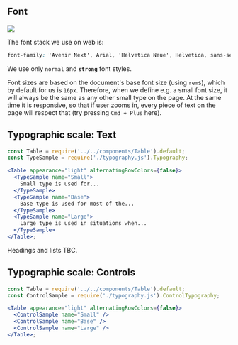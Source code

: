 ## Font

![](images/avenir-next.png)

The font stack we use on web is:

```css
font-family: 'Avenir Next', Arial, 'Helvetica Neue', Helvetica, sans-serif;
```

We use only `normal` and <strong>`strong`</strong> font styles.

Font sizes are based on the document's base font size (using `rem`s), which by default for us is `16px`. Therefore, when we define e.g. a small font size, it will always be the same as any other small type on the page. At the same time it is responsive, so that if user zooms in, every piece of text on the page will respect that (try pressing `Cmd + Plus` here).

## Typographic scale: Text

```jsx
const Table = require('../../components/Table').default;
const TypeSample = require('./typography.js').Typography;

<Table appearance="light" alternatingRowColors={false}>
  <TypeSample name="Small">
    Small type is used for...
  </TypeSample>
  <TypeSample name="Base">
    Base type is used for most of the...
  </TypeSample>
  <TypeSample name="Large">
    Large type is used in situations when...
  </TypeSample>
</Table>;
```

Headings and lists TBC.

## Typographic scale: Controls

```jsx
const Table = require('../../components/Table').default;
const ControlSample = require('./typography.js').ControlTypography;

<Table appearance="light" alternatingRowColors={false}>
  <ControlSample name="Small" />
  <ControlSample name="Base" />
  <ControlSample name="Large" />
</Table>;
```
